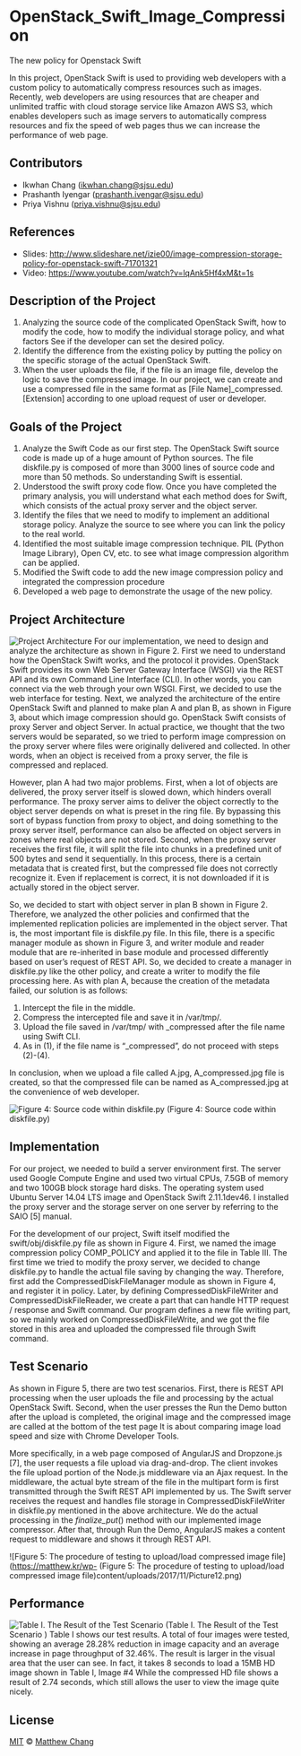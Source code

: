 # OpenStack_Swift_Image_Compression
The new policy for Openstack Swift

In this project, OpenStack Swift is used to providing web developers with a custom policy to automatically compress resources such as images. Recently, web developers are using resources that are cheaper and unlimited traffic with cloud storage service like Amazon AWS S3, which enables developers such as image servers to automatically compress resources and fix the speed of web pages thus we can increase the performance of web page.

## Contributors
- Ikwhan Chang (ikwhan.chang@sjsu.edu)
- Prashanth Iyengar (prashanth.ivengar@sjsu.edu)
- Priya Vishnu (priya.vishnu@sjsu.edu)

## References
- Slides: http://www.slideshare.net/izie00/image-compression-storage-policy-for-openstack-swift-71701321
- Video: https://www.youtube.com/watch?v=lqAnk5Hf4xM&t=1s

## Description of the Project
1. Analyzing the source code of the complicated OpenStack Swift, how to modify the code, how to modify the individual storage policy, and what factors See if the developer can set the desired policy. 
2. Identify the difference from the existing policy by putting the policy on the specific storage of the actual OpenStack Swift. 
3. When the user uploads the file, if the file is an image file, develop the logic to save the compressed image. In our project, we can create and use a compressed file in the same format as [File Name]_compressed.[Extension] according to one upload request of user or developer.


## Goals of the Project
1. Analyze the Swift Code as our first step. The OpenStack Swift source code is made up of a huge amount of Python sources. The file diskfile.py is composed of more than 3000 lines of source code and more than 50 methods. So understanding Swift is essential. 
2. Understood the swift proxy code flow. Once you have completed the primary analysis, you will understand what each method does for Swift, which consists of the actual proxy server and the object server. 
3. Identify the files that we need to modify to implement an additional storage policy. Analyze the source to see where you can link the policy to the real world. 
4. Identified the most suitable image compression technique. PIL (Python Image Library), Open CV, etc. to see what image compression algorithm can be applied. 
5. Modified the Swift code to add the new image compression policy and integrated the compression procedure 
6. Developed a web page to demonstrate the usage of the new policy.

## Project Architecture
![Project Architecture](https://matthew.kr/wp-content/uploads/2017/11/Screen-Shot-2017-11-18-at-10.19.01-AM.png)
For our implementation, we need to design and analyze the architecture as shown in Figure 2. First we need to understand how the OpenStack Swift works, and the protocol it provides. OpenStack Swift provides its own Web Server Gateway Interface (WSGI) via the REST API and its own Command Line Interface (CLI). In other words, you can connect via the web through your own WSGI. First, we decided to use the web interface for testing. Next, we analyzed the architecture of the entire OpenStack Swift and planned to make plan A and plan B, as shown in Figure 3, about which image compression should go. OpenStack Swift consists of proxy Server and object Server. In actual practice, we thought that the two servers would be separated, so we tried to perform image compression on the proxy server where files were originally delivered and collected. In other words, when an object is received from a proxy server, the file is compressed and replaced.

However, plan A had two major problems. First, when a lot of objects are delivered, the proxy server itself is slowed down, which hinders overall performance. The proxy server aims to deliver the object correctly to the object server depends on what is preset in the ring file. By bypassing this sort of bypass function from proxy to object, and doing something to the proxy server itself, performance can also be affected on object servers in zones where real objects are not stored. Second, when the proxy server receives the first file, it will split the file into chunks in a predefined unit of 500 bytes and send it sequentially. In this process, there is a certain metadata that is created first, but the compressed file does not correctly recognize it. Even if replacement is correct, it is not downloaded if it is actually stored in the object server.

So, we decided to start with object server in plan B shown in Figure 2. Therefore, we analyzed the other policies and confirmed that the implemented replication policies are implemented in the object server. That is, the most important file is diskfile.py file. In this file, there is a specific manager module as shown in Figure 3, and writer module and reader module that are re-inherited in base module and processed differently based on user’s request of REST API. So, we decided to create a manager in diskfile.py like the other policy, and create a writer to modify the file processing here. As with plan A, because the creation of the metadata failed, our solution is as follows: 
1) Intercept the file in the middle. 
2) Compress the intercepted file and save it in /var/tmp/. 
3) Upload the file saved in /var/tmp/ with _compressed after the file name using Swift CLI. 
4) As in (1), if the file name is “_compressed”, do not proceed with steps (2)-(4). 

In conclusion, when we upload a file called A.jpg, A_compressed.jpg file is created, so that the compressed file can be named as A_compressed.jpg at the convenience of web developer.

![Figure 4: Source code within diskfile.py](https://matthew.kr/wp-content/uploads/2017/11/Picture11.png)
(Figure 4: Source code within diskfile.py)

## Implementation
For our project, we needed to build a server environment first. The server used Google Compute Engine and used two virtual CPUs, 7.5GB of memory and two 100GB block storage hard disks. The operating system used Ubuntu Server 14.04 LTS image and OpenStack Swift 2.11.1dev46. I installed the proxy server and the storage server on one server by referring to the SAIO [5] manual.

For the development of our project, Swift itself modified the swift/obj/diskfile.py file as shown in Figure 4. First, we named the image compression policy COMP_POLICY and applied it to the file in Table III. The first time we tried to modify the proxy server, we decided to change diskfile.py to handle the actual file saving by changing the way. Therefore, first add the CompressedDiskFileManager module as shown in Figure 4, and register it in policy. Later, by defining CompressedDiskFileWriter and CompressedDiskFileReader, we create a part that can handle HTTP request / response and Swift command. Our program defines a new file writing part, so we mainly worked on CompressedDiskFileWrite, and we got the file stored in this area and uploaded the compressed file through Swift command.

## Test Scenario
As shown in Figure 5, there are two test scenarios. First, there is REST API processing when the user uploads the file and processing by the actual OpenStack Swift. Second, when the user presses the Run the Demo button after the upload is completed, the original image and the compressed image are called at the bottom of the test page It is about comparing image load speed and size with Chrome Developer Tools.  

More specifically, in a web page composed of AngularJS and Dropzone.js [7], the user requests a file upload via drag-and-drop. The client invokes the file upload portion of the Node.js middleware via an Ajax request. In the middleware, the actual byte stream of the file in the multipart form is first transmitted through the Swift REST API implemented by us. The Swift server receives the request and handles file storage in CompressedDiskFileWriter in diskfile.py mentioned in the above architecture. We do the actual processing in the _finalize_put_() method with our implemented image compressor. After that, through Run the Demo, AngularJS makes a content request to middleware and shows it through REST API.

![Figure 5: The procedure of testing to upload/load compressed image file](https://matthew.kr/wp-
(Figure 5: The procedure of testing to upload/load compressed image file)content/uploads/2017/11/Picture12.png)

## Performance
![Table I. The Result of the Test Scenario ](https://matthew.kr/wp-content/uploads/2017/11/Screen-Shot-2017-11-18-at-10.23.17-AM.png)
(Table I. The Result of the Test Scenario )
Table I shows our test results. A total of four images were tested, showing an average 28.28% reduction in image capacity and an average increase in page throughput of 32.46%. The result is larger in the visual area that the user can see. In fact, it takes 8 seconds to load a 15MB HD image shown in Table I, Image #4 While the compressed HD file shows a result of 2.74 seconds, which still allows the user to view the image quite nicely. 

## License

[MIT](LICENSE.md) © [Matthew Chang](https://www.matthewlab.com)
